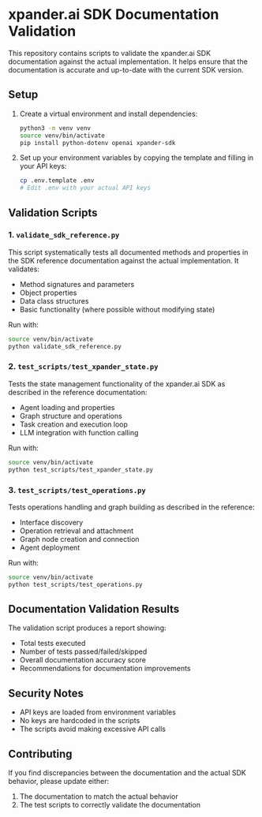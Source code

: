 # xpander.ai SDK Documentation Validation

This repository contains scripts to validate the xpander.ai SDK documentation against the actual implementation. It helps ensure that the documentation is accurate and up-to-date with the current SDK version.

## Setup

1. Create a virtual environment and install dependencies:
   ```bash
   python3 -m venv venv
   source venv/bin/activate
   pip install python-dotenv openai xpander-sdk
   ```

2. Set up your environment variables by copying the template and filling in your API keys:
   ```bash
   cp .env.template .env
   # Edit .env with your actual API keys
   ```

## Validation Scripts

### 1. `validate_sdk_reference.py`

This script systematically tests all documented methods and properties in the SDK reference documentation against the actual implementation. It validates:

- Method signatures and parameters
- Object properties
- Data class structures
- Basic functionality (where possible without modifying state)

Run with:
```bash
source venv/bin/activate
python validate_sdk_reference.py
```

### 2. `test_scripts/test_xpander_state.py`

Tests the state management functionality of the xpander.ai SDK as described in the reference documentation:
- Agent loading and properties
- Graph structure and operations
- Task creation and execution loop
- LLM integration with function calling

Run with:
```bash
source venv/bin/activate
python test_scripts/test_xpander_state.py
```

### 3. `test_scripts/test_operations.py`

Tests operations handling and graph building as described in the reference:
- Interface discovery
- Operation retrieval and attachment
- Graph node creation and connection
- Agent deployment

Run with:
```bash
source venv/bin/activate
python test_scripts/test_operations.py
```

## Documentation Validation Results

The validation script produces a report showing:
- Total tests executed
- Number of tests passed/failed/skipped
- Overall documentation accuracy score
- Recommendations for documentation improvements

## Security Notes

- API keys are loaded from environment variables
- No keys are hardcoded in the scripts
- The scripts avoid making excessive API calls

## Contributing

If you find discrepancies between the documentation and the actual SDK behavior, please update either:
1. The documentation to match the actual behavior
2. The test scripts to correctly validate the documentation
